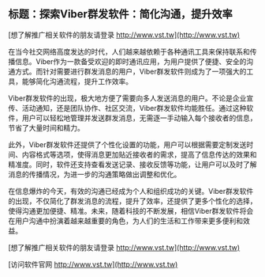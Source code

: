 ## **标题：探索Viber群发软件：简化沟通，提升效率**

[想了解推广相关软件的朋友请登录 http://www.vst.tw](http://www.vst.tw)

在当今社交网络高度发达的时代，人们越来越依赖于各种通讯工具来保持联系和传播信息。Viber作为一款备受欢迎的即时通讯应用，为用户提供了便捷、安全的沟通方式。而针对需要进行群发消息的用户，Viber群发软件则成为了一项强大的工具，能够简化沟通流程，提升工作效率。

Viber群发软件的出现，极大地方便了需要向多人发送消息的用户。不论是企业宣传、活动通知，还是团队协作、社区交流，Viber群发软件均能胜任。通过这种软件，用户可以轻松地管理并发送群发消息，无需逐一手动输入每个接收者的信息，节省了大量时间和精力。

此外，Viber群发软件还提供了个性化设置的功能，用户可以根据需要定制发送时间、内容格式等选项，使得消息更加贴近接收者的需求，提高了信息传达的效果和精准度。同时，软件还支持查看发送记录、接收反馈等功能，让用户可以及时了解消息的传播情况，为进一步的沟通策略做出调整和优化。

在信息爆炸的今天，有效的沟通已经成为个人和组织成功的关键。Viber群发软件的出现，不仅简化了群发消息的流程，提升了效率，还提供了更多个性化的选择，使得沟通更加便捷、精准。未来，随着科技的不断发展，相信Viber群发软件将会在用户沟通中扮演着越来越重要的角色，为人们的生活和工作带来更多便利和效益。

[想了解推广相关软件的朋友请登录 http://www.vst.tw](http://www.vst.tw)


[访问软件官网 http://www.vst.tw](http://www.vst.tw)
